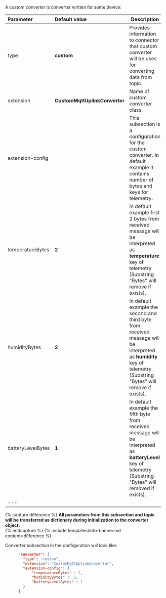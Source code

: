 A custom converter is converter written for some device:



|**Parameter**|**Default value**|**Description**|
|:-|:-|-
| type                        | **custom**                      | Provides information to connector that custom converter will be uses for converting data from topic.                                                                      |
| extension                   | **CustomMqttUplinkConverter**   | Name of custom converter class.                                                                                                                                           |
| extension-config            |                                 | This subsection is a configuration for the custom converter. In default example it contains number of bytes and keys for telemetry.                                       |
| temperatureBytes            | **2**                           | In default example first 2 bytes from received message will be interpreted as **temperature** key of telemetry (Substring "Bytes" will remove if exists).                 |
| humidityBytes               | **2**                           | In default example the second and third byte from received message will be interpreted as **humidity** key of telemetry (Substring "Bytes" will remove if exists).        |
| batteryLevelBytes           | **1**                           | In default example the fifth byte from received message will be interpreted as **batteryLevel** key of telemetry (Substring "Bytes" will removed if exists).              |
|--- 

{% capture difference %}
**All parameters from this subsection and topic will be transferred as dictionary during initialization to the converter object.**  
{% endcapture %}
{% include templates/info-banner.md content=difference %}


Converter subsection in the configuration will look like:
```json
      "converter": {
        "type": "custom",
        "extension": "CustomMqttUplinkConverter",
        "extension-config": {
            "temperatureBytes" : 2,
            "humidityBytes" :  2,
            "batteryLevelBytes" : 1
        }
      }
```
